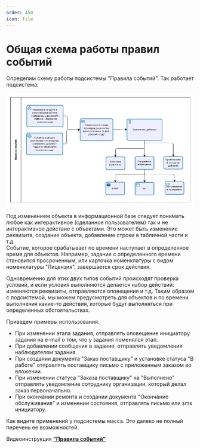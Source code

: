```yaml
---
order: 450
icon: file
---
```


# Общая схема работы правил событий

Определим схему работы подсистемы "Правила событий". Так работает подсистема:

![01_ОбщаяСхемаПравил](static/01_ОбщаяСхемаПравил.png)

Под изменением объекта в информационной базе следует понимать любое как интерактивное (сделанное пользователем) так и не интерактивное действие с объектами. Это может быть изменение реквизита, создание объекта, добавление строки в табличной части и т.д.   
Событие, которое срабатывает по времени наступает в определенное время для объектов. Например, задание с определенного времени становится просроченным, или карточка номенклатуры с видом номенклатуры "Лицензия", завершается срок действия.   

Одновременно для этих двух типов событий происходят проверка условий, и если условия выполняются делается набор действий: изменяются реквизиты, отправляются оповещения и т.д.
Таким образом с подсистемой, мы можем предусмотреть для объектов и по времени выполнения какие-то действия, которые будут выполняться при определенных обстоятельствах.

Приведем примеры использования.   

* При изменении этапа задания, отправлять оповещение инициатору задания на e-mail о том, что у задания поменялся этап.  
* При добавлении сообщения в задание, отправлять уведомления наблюдателям задания.  
* При создании документа "Заказ поставщику" и установке статуса "В работе" отправлять поставщику письмо с приложенным заказом во вложении.  
* При изменении статуса "Заказа поставщику" на "Выполнено" отправлять уведомление сотруднику организации, который делал заказ первоначально.  
* При окончании ремонта и создании документа "Окончание обслуживания" и изменении состояния, отправлять письмо или sms инициатору.  

Как видите применений у подсистемы масса. Это далеко не полный перечень ее возможностей.

Видеоинструкция [**"Правила событий"**](https://youtu.be/0OenFWsR7og)
